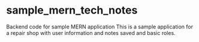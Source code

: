 # sample_mern_tech_notes
 Backend code for sample MERN application 
 This is a sample application for a repair shop with user information and notes saved and basic roles.   
